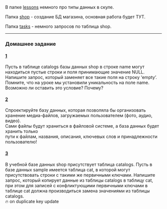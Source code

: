 В папкe [lessons](https://github.com/kornilovaap/Databases_GeekBrains.ru/tree/master/lesson_2/lessons) немного про типы данных в скуле.
    
Папка [shop](https://github.com/kornilovaap/Databases_GeekBrains.ru/tree/master/lesson_2/shop) - создание БД магазина, основная работа будет ТУТ.

Папка [tasks](https://github.com/kornilovaap/Databases_GeekBrains.ru/tree/master/lesson_2/tasks) - немного запросов по таблица shop.
___________________________
### Домашнее задание     
    
#### [1](https://github.com/kornilovaap/Databases_GeekBrains.ru/blob/master/lesson_2/tasks/1.sql)    
Пусть в таблице catalogs базы данных shop в строке name могут находиться пустые строки и поля принимающие значение NULL.       
Напишите запрос, который заменяет все такие поля на строку ‘empty’.        
Помните, что на уроке мы установили уникальность на поле name.      
Возможно ли оставить это условие? Почему?     
     
#### [2](https://github.com/kornilovaap/Databases_GeekBrains.ru/blob/master/lesson_2/tasks/2.sql)            
Спроектируйте базу данных, которая позволяла бы организовать хранение медиа-файлов, загружаемых пользователем (фото, аудио, видео).       
Сами файлы будут храниться в файловой системе, а база данных будет хранить только     
пути к файлам, названия, описания, ключевых слов и принадлежности пользователю!     
        
#### [3](https://github.com/kornilovaap/Databases_GeekBrains.ru/blob/master/lesson_2/tasks/3.sql)        
В учебной базе данных shop присутствует таблица catalogs. 
Пусть в базе данных sample имеется таблица cat, в которой могут присутствовать строки с такими же первичными ключами. 
Напишите запрос, который копирует данные из таблицы catalogs в таблицу cat, 
при этом для записей с конфликтующими первичными ключами в таблице cat должна производиться замена значениями из таблицы catalogs.   
:fire: on duplicate key update      
           
